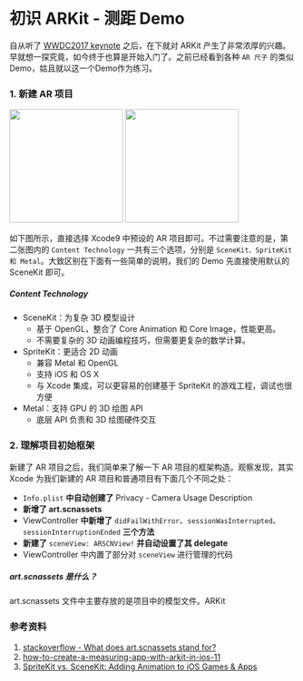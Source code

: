# 初识 ARKit - 测距 Demo

自从听了 [WWDC2017 keynote](https://developer.apple.com/videos/play/wwdc2017/101/) 之后，在下就对 ARKit 产生了非常浓厚的兴趣。早就想一探究竟，如今终于也算是开始入门了。之前已经看到各种 `AR 尺子` 的类似 Demo，姑且就以这一个Demo作为练习。


### 1. 新建 AR 项目

<img src="https://i.loli.net/2018/01/03/5a4cc7b4c9c96.jpg" width="200px"/>
<img src="https://i.loli.net/2018/01/03/5a4ccd8350a28.jpg" width="200px"/>

如下图所示，直接选择 Xcode9 中预设的 AR 项目即可。不过需要注意的是，第二张图内的 `Content Technology` 一共有三个选项，分别是 `SceneKit、SpriteKit 和 Metal`。大致区别在下面有一些简单的说明，我们的 Demo 先直接使用默认的 SceneKit 即可。


##### Content Technology
- SceneKit：为复杂 3D 模型设计
    - 基于 OpenGL，整合了 Core Animation 和 Core Image，性能更高。
    - 不需要复杂的 3D 动画编程技巧，但需要更复杂的数学计算。
- SpriteKit：更适合 2D 动画
    - 兼容 Metal 和 OpenGL
    - 支持 iOS 和 OS X
    - 与 Xcode 集成，可以更容易的创建基于 SpriteKit 的游戏工程，调试也很方便
- Metal：支持 GPU 的 3D 绘图 API
    - 底层 API 负责和 3D 绘图硬件交互

### 2. 理解项目初始框架
新建了 AR 项目之后，我们简单来了解一下 AR 项目的框架构造。观察发现，其实 Xcode 为我们新建的 AR 项目和普通项目有下面几个不同之处：

- `Info.plist` **中自动创建了** Privacy - Camera Usage Description
- **新增了 art.scnassets**
- ViewController **中新增了** `didFailWithError`、`sessionWasInterrupted`、`sessionInterruptionEnded` **三个方法**
- **新建了** `sceneView: ARSCNView!` **并自动设置了其 delegate**
- ViewController 中内置了部分对 `sceneView` 进行管理的代码

##### art.scnassets 是什么？
art.scnassets 文件中主要存放的是项目中的模型文件。ARKit 




### 参考资料
1. [stackoverflow - What does art.scnassets stand for?](https://stackoverflow.com/questions/46189551/what-does-art-scnassets-stand-for)
2. [how-to-create-a-measuring-app-with-arkit-in-ios-11](https://www.thedroidsonroids.com/blog/how-to-create-a-measuring-app-with-arkit-in-ios-11)
3. [SpriteKit vs. SceneKit: Adding Animation to iOS Games & Apps](https://www.upwork.com/hiring/mobile/spritekit-vs-scenekit/)

